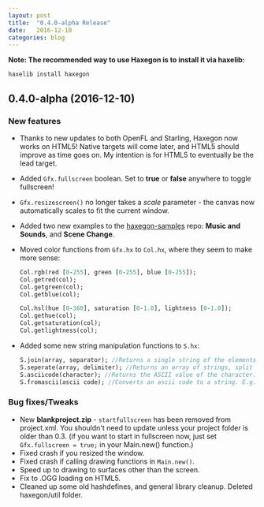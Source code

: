 ```yaml
---
layout: post
title:  "0.4.0-alpha Release"
date:   2016-12-10
categories: blog
---
```


**Note: The recommended way to use Haxegon is to install it via haxelib:**

`haxelib install haxegon`

0.4.0-alpha (2016-12-10)
------------------
### New features
* Thanks to new updates to both OpenFL and Starling, Haxegon now works on HTML5! Native targets will come later, and HTML5 should improve as time goes on. My intention is for HTML5 to eventually be the lead target.
* Added `Gfx.fullscreen` boolean. Set to **true** or **false** anywhere to toggle fullscreen!
* `Gfx.resizescreen()` no longer takes a *scale* parameter - the canvas now automatically scales to fit the current window.
* Added two new examples to the <a href="https://github.com/TerryCavanagh/haxegon-samples">haxegon-samples</a> repo: **Music and Sounds**, and **Scene Change**.
* Moved color functions from `Gfx.hx` to `Col.hx`, where they seem to make more sense: 
  
  ``` haxe
  Col.rgb(red [0-255], green [0-255], blue [0-255]);
  Col.getred(col);
  Col.getgreen(col);
  Col.getblue(col);
  
  Col.hsl(hue [0-360], saturation [0-1.0], lightness [0-1.0]);
  Col.gethue(col);
  Col.getsaturation(col);
  Col.getlightness(col);
  ```
* Added some new string manipulation functions to `S.hx`:

  ``` haxe
  S.join(array, separator); //Returns a single string of the elements of array joined together
  S.seperate(array, delimiter); //Returns an array of strings, split by the given delimiter.
  S.asciicode(character); //Returns the ASCII value of the character.
  S.fromascii(ascii code); //Converts an ascii code to a string. E.g. fromascii(65) == "A"
  ```
  
### Bug fixes/Tweaks
* New **blankproject.zip** - `startfullscreen` has been removed from project.xml. You shouldn't need to update unless your project folder is older than 0.3. (if you want to start in fullscreen now, just set `Gfx.fullscreen = true;` in your Main.new() function.)
* Fixed crash if you resized the window.
* Fixed crash if calling drawing functions in `Main.new()`.
* Speed up to drawing to surfaces other than the screen.
* Fix to .OGG loading on HTML5.
* Cleaned up some old hashdefines, and general library cleanup. Deleted haxegon/util folder.